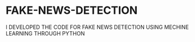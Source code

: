 # FAKE-NEWS-DETECTION
I DEVELOPED THE CODE  FOR FAKE NEWS DETECTION USING MECHINE LEARNING THROUGH PYTHON
